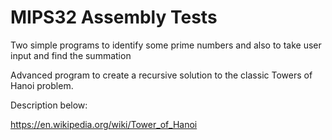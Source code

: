 # MIPS32 Assembly Tests

Two simple programs to identify some prime numbers and
also to take user input and find the summation

Advanced program to create a recursive solution to the 
classic Towers of Hanoi problem.

Description below:

https://en.wikipedia.org/wiki/Tower_of_Hanoi
